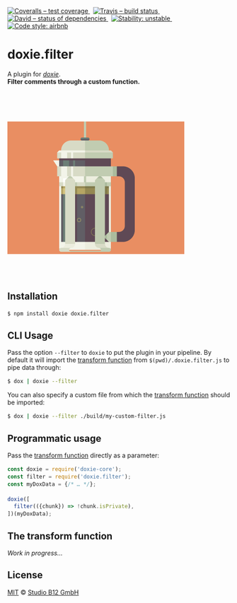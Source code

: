 [![Coveralls – test coverage
](https://img.shields.io/coveralls/studio-b12/doxie.filter.svg?style=flat-square)
](https://coveralls.io/r/studio-b12/doxie.filter)
 [![Travis – build status
](https://img.shields.io/travis/studio-b12/doxie.filter/master.svg?style=flat-square)
](https://travis-ci.org/studio-b12/doxie.filter)
 [![David – status of dependencies
](https://img.shields.io/david/studio-b12/doxie.filter.svg?style=flat-square)
](https://david-dm.org/studio-b12/doxie.filter)
 [![Stability: unstable
](https://img.shields.io/badge/stability-unstable-yellowgreen.svg?style=flat-square)
](https://nodejs.org/api/documentation.html#documentation_stability_index)
 [![Code style: airbnb
](https://img.shields.io/badge/code%20style-airbnb-blue.svg?style=flat-square)
](https://github.com/airbnb/javascript)




doxie.filter
============

A plugin for *[doxie][]*.  
**Filter comments through a custom function.**

[doxie]:  https://github.com/studio-b12/doxie



<p><a
  title="Graphic by the great Justin Mezzell"
  href="http://justinmezzell.tumblr.com/post/57086283476"
  >
  <br/>
  <br/>
  <br/>
  <br/>
  <img
    alt="lightweight"
    src="Readme/Filter.gif"
    width="400"
    height="300"
  />
  <br/>
  <br/>
  <br/>
  <br/>
</a></p>




Installation
------------

```sh
$ npm install doxie doxie.filter
```




CLI Usage
---------

Pass the option `--filter` to `doxie` to put the plugin in your pipeline. By default it will import the [transform function][] from `$(pwd)/.doxie.filter.js` to pipe data through:

```sh
$ dox | doxie --filter
```

You can also specify a custom file from which the [transform function][] should be imported:

```sh
$ dox | doxie --filter ./build/my-custom-filter.js
```




Programmatic usage
------------------

Pass the [transform function][] directly as a parameter:

```js
const doxie = require('doxie-core');
const filter = require('doxie.filter');
const myDoxData = {/* … */};

doxie([
  filter(({chunk}) => !chunk.isPrivate),
])(myDoxData);
```




[transform function]:  #transform-function

<a                                                  id="transform-function"></a>
The transform function
----------------------

*Work in progress…*




License
-------

[MIT][] © [Studio B12 GmbH][]

[MIT]: ./License.md
[Studio B12 GmbH]: http://studio-b12.de
